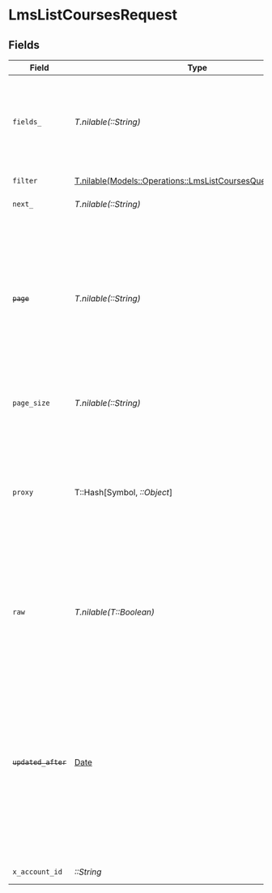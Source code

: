 # LmsListCoursesRequest


## Fields

| Field                                                                                                                                                                                                   | Type                                                                                                                                                                                                    | Required                                                                                                                                                                                                | Description                                                                                                                                                                                             | Example                                                                                                                                                                                                 |
| ------------------------------------------------------------------------------------------------------------------------------------------------------------------------------------------------------- | ------------------------------------------------------------------------------------------------------------------------------------------------------------------------------------------------------- | ------------------------------------------------------------------------------------------------------------------------------------------------------------------------------------------------------- | ------------------------------------------------------------------------------------------------------------------------------------------------------------------------------------------------------- | ------------------------------------------------------------------------------------------------------------------------------------------------------------------------------------------------------- |
| `fields_`                                                                                                                                                                                               | *T.nilable(::String)*                                                                                                                                                                                   | :heavy_minus_sign:                                                                                                                                                                                      | The comma separated list of fields that will be returned in the response (if empty, all fields are returned)                                                                                            | id,remote_id,external_reference,content_ids,remote_content_ids,title,description,languages,cover_url,url,active,duration,categories,skills,updated_at,created_at,content,provider,localizations,authors |
| `filter`                                                                                                                                                                                                | [T.nilable(Models::Operations::LmsListCoursesQueryParamFilter)](../../models/operations/lmslistcoursesqueryparamfilter.md)                                                                              | :heavy_minus_sign:                                                                                                                                                                                      | LMS Courses Filter                                                                                                                                                                                      |                                                                                                                                                                                                         |
| `next_`                                                                                                                                                                                                 | *T.nilable(::String)*                                                                                                                                                                                   | :heavy_minus_sign:                                                                                                                                                                                      | The unified cursor                                                                                                                                                                                      |                                                                                                                                                                                                         |
| ~~`page`~~                                                                                                                                                                                              | *T.nilable(::String)*                                                                                                                                                                                   | :heavy_minus_sign:                                                                                                                                                                                      | : warning: ** DEPRECATED **: This will be removed in a future release, please migrate away from it as soon as possible.<br/><br/>The page number of the results to fetch                                |                                                                                                                                                                                                         |
| `page_size`                                                                                                                                                                                             | *T.nilable(::String)*                                                                                                                                                                                   | :heavy_minus_sign:                                                                                                                                                                                      | The number of results per page (default value is 25)                                                                                                                                                    |                                                                                                                                                                                                         |
| `proxy`                                                                                                                                                                                                 | T::Hash[Symbol, *::Object*]                                                                                                                                                                             | :heavy_minus_sign:                                                                                                                                                                                      | Query parameters that can be used to pass through parameters to the underlying provider request by surrounding them with 'proxy' key                                                                    |                                                                                                                                                                                                         |
| `raw`                                                                                                                                                                                                   | *T.nilable(T::Boolean)*                                                                                                                                                                                 | :heavy_minus_sign:                                                                                                                                                                                      | Indicates that the raw request result should be returned in addition to the mapped result (default value is false)                                                                                      |                                                                                                                                                                                                         |
| ~~`updated_after`~~                                                                                                                                                                                     | [Date](https://ruby-doc.org/stdlib-2.6.1/libdoc/date/rdoc/Date.html)                                                                                                                                    | :heavy_minus_sign:                                                                                                                                                                                      | : warning: ** DEPRECATED **: This will be removed in a future release, please migrate away from it as soon as possible.<br/><br/>Use a string with a date to only select results updated after that given date | 2020-01-01T00:00:00.000Z                                                                                                                                                                                |
| `x_account_id`                                                                                                                                                                                          | *::String*                                                                                                                                                                                              | :heavy_check_mark:                                                                                                                                                                                      | The account identifier                                                                                                                                                                                  |                                                                                                                                                                                                         |